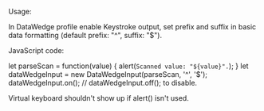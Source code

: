Usage:

In DataWedge profile enable Keystroke output, set prefix and suffix in basic data formatting (default prefix: "^", suffix: "$").

JavaScript code:

let parseScan = function(value) {
    alert(`Scanned value: "${value}".`);
}
let dataWedgeInput = new DataWedgeInput(parseScan, '^', '$');
dataWedgeInput.on();
// dataWedgeInput.off(); to disable.

Virtual keyboard shouldn't show up if alert() isn't used.

